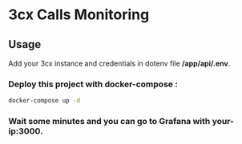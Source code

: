 # 3cx Calls Monitoring


## Usage

Add your 3cx instance and credentials in dotenv file **/app/api/.env**.

### Deploy this project with docker-compose : 

```sh
docker-compose up -d
```
### Wait some minutes and you can go to Grafana with **your-ip:3000**.
